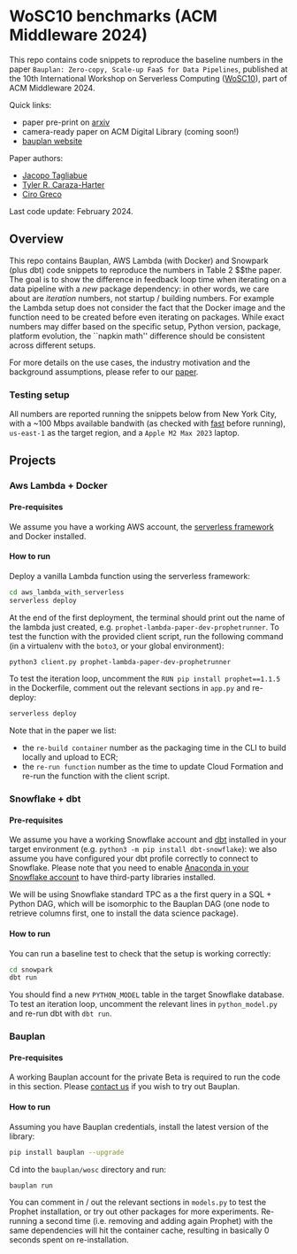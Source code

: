 # WoSC10 benchmarks (ACM Middleware 2024)

This repo contains code snippets to reproduce the baseline numbers in the paper `Bauplan: Zero-copy, Scale-up FaaS for Data Pipelines`, published at the 10th International Workshop on Serverless Computing ([WoSC10](https://www.serverlesscomputing.org/wosc10/papers)), part of ACM Middleware 2024.

Quick links:

* paper pre-print on [arxiv](https://arxiv.org/abs/2410.17465)
* camera-ready paper on ACM Digital Library (coming soon!)
* [bauplan website](https://www.bauplanlabs.com/)

Paper authors:

* [Jacopo Tagliabue](https://jacopotagliabue.it/)
* [Tyler R. Caraza-Harter](https://tyler.caraza-harter.com/)
* [Ciro Greco](https://www.linkedin.com/in/cirogreco/)

Last code update: February 2024.

## Overview

This repo contains Bauplan, AWS Lambda (with Docker) and Snowpark (plus dbt) code snippets to reproduce the numbers in Table 2 $$the paper. The goal is to show the difference in feedback loop time when iterating on a data pipeline with a _new_ package dependency: in other words, we care about are _iteration_ numbers, not startup / building numbers. For example the Lambda setup does not consider the fact that the Docker image and the function need to be created before even iterating on packages. While exact numbers may differ based on the specific setup, Python version, package, platform evolution, the ``napkin math'' difference should be consistent across different setups.

For more details on the use cases, the industry motivation and the background assumptions, please refer to our [paper](https://arxiv.org/abs/2410.17465).

### Testing setup

All numbers are reported running the snippets below from New York City, with a ~100 Mbps available bandwith (as checked with [fast](https://fast.com/it/) before running), `us-east-1` as the target region, and a `Apple M2 Max 2023` laptop.

## Projects

### Aws Lambda + Docker

#### Pre-requisites

We assume you have a working AWS account, the [serverless framework](https://www.serverless.com/framework/) and Docker installed.

#### How to run

Deploy a vanilla Lambda function using the serverless framework:

```bash
cd aws_lambda_with_serverless
serverless deploy
```

At the end of the first deployment, the terminal should print out the name of the lambda just created, e.g. `prophet-lambda-paper-dev-prophetrunner`. To test the function with the provided client script, run the following command (in a virtualenv with the `boto3`, or your global environment):

```bash
python3 client.py prophet-lambda-paper-dev-prophetrunner
```

To test the iteration loop, uncomment the `RUN pip install prophet==1.1.5` in the Dockerfile, comment out the relevant sections in `app.py` and re-deploy:

```bash
serverless deploy
```

Note that in the paper we list:

* the `re-build container` number as the packaging time in the CLI to build locally and upload to ECR;
* the `re-run function` number as the time to update Cloud Formation and re-run the function with the client script.

### Snowflake + dbt

#### Pre-requisites

We assume you have a working Snowflake account and [dbt](https://docs.getdbt.com/) installed in your target environment (e.g. `python3 -m pip install dbt-snowflake`): we also assume you have configured your dbt profile correctly to connect to Snowflake. Please note that you need to enable [Anaconda in your Snowflake account](https://docs.snowflake.com/en/developer-guide/udf/python/udf-python-packages#using-third-party-packages-from-anaconda) to have third-party libraries installed.

We will be using Snowflake standard TPC as a the first query in a SQL + Python DAG, which will be isomorphic to the Bauplan DAG (one node to retrieve columns first, one to install the data science package).

#### How to run

You can run a baseline test to check that the setup is working correctly:

```bash
cd snowpark
dbt run
```

You should find a new `PYTHON_MODEL` table in the target Snowflake database. To test an iteration loop, uncomment the relevant lines in `python_model.py` and re-run dbt with `dbt run`.

### Bauplan

#### Pre-requisites

A working Bauplan account for the private Beta is required to run the code in this section. Please [contact us](https://www.linkedin.com/in/jacopotagliabue/) if you wish to try out Bauplan.

#### How to run

Assuming you have Bauplan credentials, install the latest version of the library:

```bash
pip install bauplan --upgrade
```

Cd into the `bauplan/wosc` directory and run:

```bash
bauplan run
```

You can comment in / out the relevant sections in `models.py` to test the Prophet installation, or try out other packages for more experiments. Re-running a second time (i.e. removing and adding again Prophet) with the same dependencies will hit the container cache, resulting in basically 0 seconds spent on re-installation.
